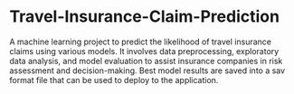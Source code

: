 # Travel-Insurance-Claim-Prediction
A machine learning project to predict the likelihood of travel insurance claims using various models. It involves data preprocessing, exploratory data analysis, and model evaluation to assist insurance companies in risk assessment and decision-making. Best model results are saved into a sav format file that can be used to deploy to the application.
